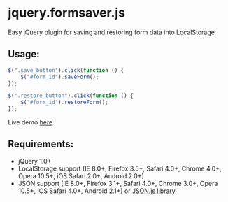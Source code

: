 jquery.formsaver.js
===================

Easy jQuery plugin for saving and restoring form data into LocalStorage

## Usage:
```javascript
$(".save_button").click(function () {
    $("#form_id").saveForm();
});

$(".restore_button").click(function () {
    $("#form_id").restoreForm();
});
```
Live demo [here](http://hackprime.github.io/jquery.formsaver.js/).

## Requirements:
* jQuery 1.0+
* LocalStorage support (IE 8.0+, Firefox 3.5+, Safari 4.0+, Chrome 4.0+, Opera 10.5+, iOS Safari 2.0+, Android 2.0+)
* JSON support (IE 8.0+, Firefox 3.1+, Safari 4.0+, Chrome 3.0+, Opera 10.5+, iOS Safari 4.0+, Android 2.1+) or [JSON.js library](https://github.com/douglascrockford/JSON-js)
